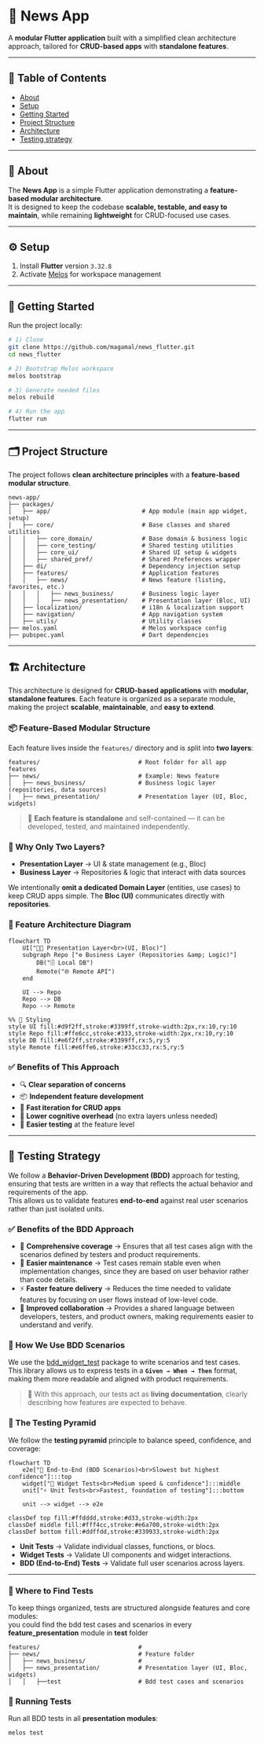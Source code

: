 # 📰 News App

A **modular Flutter application** built with a simplified clean architecture approach, tailored for **CRUD-based apps** with **standalone features**.

---

## 📑 Table of Contents

- [About](#about)
- [Setup](#setup)
- [Getting Started](#getting-started)
- [Project Structure](#project-structure)
- [Architecture](#about-architecture)
- [Testing strategy](#testing-strategy)

---

## 📖 About <a id="about"></a>

The **News App** is a simple Flutter application demonstrating a **feature-based modular architecture**.  
It is designed to keep the codebase **scalable, testable, and easy to maintain**, while remaining **lightweight** for CRUD-focused use cases.

---

## ⚙️ Setup <a id="setup"></a>

1. Install **Flutter** version `3.32.8`
2. Activate [Melos](https://pub.dev/packages/melos) for workspace management


---

## 🚀 Getting Started <a id="getting-started"></a>

Run the project locally:

```bash
# 1) Clone
git clone https://github.com/magamal/news_flutter.git
cd news_flutter

# 2) Bootstrap Melos workspace
melos bootstrap

# 3) Generate needed files
melos rebuild

# 4) Run the app
flutter run
```

---

## 🗂️ Project Structure <a id="project-structure"></a>

The project follows **clean architecture principles** with a **feature-based modular structure**.

```
news-app/
├── packages/
│   ├── app/                          # App module (main app widget, setup)
│   ├── core/                         # Base classes and shared utilities
│   │   ├── core_domain/              # Base domain & business logic
│   │   ├── core_testing/             # Shared testing utilities
│   │   ├── core_ui/                  # Shared UI setup & widgets
│   │   ├── shared_pref/              # Shared Preferences wrapper
│   ├── di/                           # Dependency injection setup
│   ├── features/                     # Application features
│   │   ├── news/                     # News feature (listing, favorites, etc.)
│   │   │   ├── news_business/        # Business logic layer
│   │   │   ├── news_presentation/    # Presentation layer (Bloc, UI)
│   ├── localization/                 # i18n & localization support
│   ├── navigation/                   # App navigation system
│   ├── utils/                        # Utility classes
├── melos.yaml                        # Melos workspace config
├── pubspec.yaml                      # Dart dependencies
```

---

## 🏗️ Architecture <a id="about-architecture"></a>

This architecture is designed for **CRUD-based applications** with **modular, standalone features**.
Each feature is organized as a separate module, making the project **scalable**, **maintainable**, and **easy to extend**.

### 📦 Feature-Based Modular Structure

Each feature lives inside the `features/` directory and is split into **two layers**:

```
features/                            # Root folder for all app features
├── news/                            # Example: News feature
│   ├── news_business/               # Business logic layer (repositories, data sources)
│   ├── news_presentation/           # Presentation layer (UI, Bloc, widgets)
```

> 🧩 **Each feature is standalone** and self-contained — it can be developed, tested, and maintained independently.

### 🧠 Why Only Two Layers?

* **Presentation Layer** → UI & state management (e.g., Bloc)
* **Business Layer** → Repositories & logic that interact with data sources

We intentionally **omit a dedicated Domain Layer** (entities, use cases) to keep CRUD apps simple.
The **Bloc (UI)** communicates directly with **repositories**.

### 🔗 Feature Architecture Diagram

```mermaid
flowchart TD
    UI["👩‍🎨 Presentation Layer<br>(UI, Bloc)"]
    subgraph Repo ["⚙️ Business Layer (Repositories &amp; Logic)"]
        DB("🗄️ Local DB")
        Remote("🌐 Remote API")
    end

    UI --> Repo
    Repo --> DB
    Repo --> Remote

%% 🎨 Styling
style UI fill:#d9f2ff,stroke:#3399ff,stroke-width:2px,rx:10,ry:10
style Repo fill:#ffe6cc,stroke:#333,stroke-width:2px,rx:10,ry:10
style DB fill:#e6f2ff,stroke:#3399ff,rx:5,ry:5
style Remote fill:#e6ffe6,stroke:#33cc33,rx:5,ry:5
```



### ✅ Benefits of This Approach

* 🔍 **Clear separation of concerns**
* 📦 **Independent feature development**
* 🚀 **Fast iteration for CRUD apps**
* 🧠 **Lower cognitive overhead** (no extra layers unless needed)
* 🧪 **Easier testing** at the feature level

---


## 🔬 Testing Strategy <a id="testing-strategy"></a>

We follow a **Behavior-Driven Development (BDD)** approach for testing, ensuring that tests are written in a way that reflects the actual behavior and requirements of the app.  
This allows us to validate features **end-to-end** against real user scenarios rather than just isolated units.



### ✅ Benefits of the BDD Approach

- 🧩 **Comprehensive coverage** → Ensures that all test cases align with the scenarios defined by testers and product requirements.  
- 🔄 **Easier maintenance** → Test cases remain stable even when implementation changes, since they are based on user behavior rather than code details.  
- ⚡ **Faster feature delivery** → Reduces the time needed to validate features by focusing on user flows instead of low-level code.  
- 👥 **Improved collaboration** → Provides a shared language between developers, testers, and product owners, making requirements easier to understand and verify.  



### 🧪 How We Use BDD Scenarios

We use the [bdd_widget_test](https://pub.dev/packages/bdd_widget_test) package to write scenarios and test cases.  
This library allows us to express tests in a **`Given → When → Then`** format, making them more readable and aligned with product requirements.


> 📌 With this approach, our tests act as **living documentation**, clearly describing how features are expected to behave.



### 🔺 The Testing Pyramid

We follow the **testing pyramid** principle to balance speed, confidence, and coverage:

```mermaid
flowchart TD
    e2e["🧪 End-to-End (BDD Scenarios)<br>Slowest but highest confidence"]:::top
    widget["📱 Widget Tests<br>Medium speed & confidence"]:::middle
    unit["⚡ Unit Tests<br>Fastest, foundation of testing"]:::bottom

    unit --> widget --> e2e

classDef top fill:#ffdddd,stroke:#d33,stroke-width:2px
classDef middle fill:#fff4cc,stroke:#e6a700,stroke-width:2px
classDef bottom fill:#ddffdd,stroke:#339933,stroke-width:2px
```

* **Unit Tests** → Validate individual classes, functions, or blocs.
* **Widget Tests** → Validate UI components and widget interactions.
* **BDD (End-to-End) Tests** → Validate full user scenarios across layers.

---

### 📂 Where to Find Tests

To keep things organized, tests are structured alongside features and core modules:<br>
you could find the bdd test cases and scenarios in every **feature_presentation** module in **test** folder

```
features/                            # 
├── news/                            # Feature folder
│   ├── news_business/               # 
│   ├── news_presentation/           # Presentation layer (UI, Bloc, widgets)
│   │   ├──test                      # Bdd test cases and scenarios
```

### 🚀 Running Tests

Run all BDD tests in all **presentation modules**:

```bash
melos test
```

